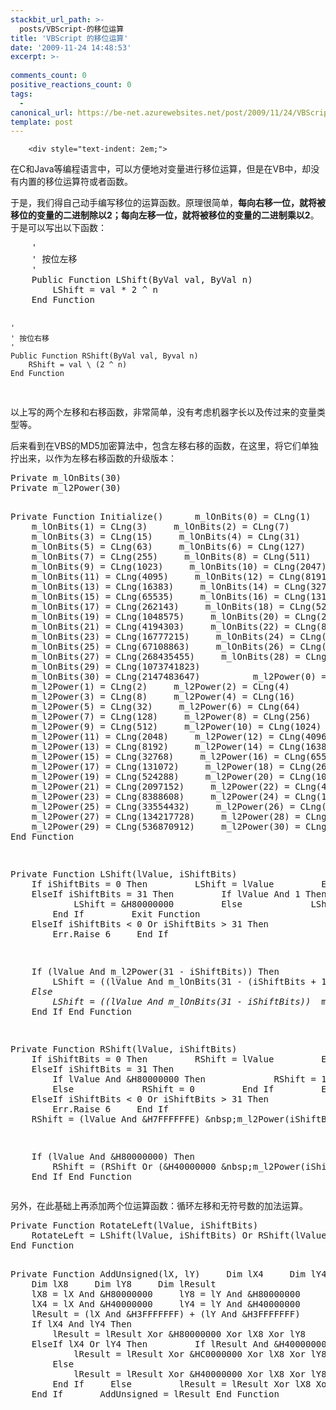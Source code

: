 ```yaml
---
stackbit_url_path: >-
  posts/VBScript-的移位运算
title: 'VBScript 的移位运算'
date: '2009-11-24 14:48:53'
excerpt: >-
  
comments_count: 0
positive_reactions_count: 0
tags: 
  - 
canonical_url: https://be-net.azurewebsites.net/post/2009/11/24/VBScript-的移位运算
template: post
---
```


        <div style="text-indent: 2em;">
<p>在C和Java等编程语言中，可以方便地对变量进行移位运算，但是在VB中，却没有内置的移位运算符或者函数。</p>
<p>于是，我们得自己动手编写移位的运算函数。原理很简单，<strong>每向右移一位，就将被移位的变量的二进制除以2；每向左移一位，就将被移位的变量的二进制乘以2</strong>。于是可以写出以下函数：</p>
<pre class="brush: vb" style="text-indent: 0;">    '
    ' 按位左移
    '
    Public Function LShift(ByVal val, ByVal n)
        LShift = val * 2 ^ n
    End Function
    
    '
    ' 按位右移
    '
    Public Function RShift(ByVal val, Byval n) 
        RShift = val \ (2 ^ n)
    End Function
</pre>
<p>以上写的两个左移和右移函数，非常简单，没有考虑机器字长以及传过来的变量类型等。</p>
<p>后来看到在VBS的MD5加密算法中，包含左移右移的函数，在这里，将它们单独拧出来，以作为左移右移函数的升级版本：</p>
<pre class="brush: vb" style="text-indent: 0;">Private&nbsp;m_lOnBits(30)
Private&nbsp;m_l2Power(30)
 
Private&nbsp;Function&nbsp;Initialize()&nbsp;
&nbsp;&nbsp;&nbsp;&nbsp;m_lOnBits(0)&nbsp;=&nbsp;CLng(1)
&nbsp;&nbsp;&nbsp;&nbsp;m_lOnBits(1)&nbsp;=&nbsp;CLng(3)
&nbsp;&nbsp;&nbsp;&nbsp;m_lOnBits(2)&nbsp;=&nbsp;CLng(7)
&nbsp;&nbsp;&nbsp;&nbsp;m_lOnBits(3)&nbsp;=&nbsp;CLng(15)
&nbsp;&nbsp;&nbsp;&nbsp;m_lOnBits(4)&nbsp;=&nbsp;CLng(31)
&nbsp;&nbsp;&nbsp;&nbsp;m_lOnBits(5)&nbsp;=&nbsp;CLng(63)
&nbsp;&nbsp;&nbsp;&nbsp;m_lOnBits(6)&nbsp;=&nbsp;CLng(127)
&nbsp;&nbsp;&nbsp;&nbsp;m_lOnBits(7)&nbsp;=&nbsp;CLng(255)
&nbsp;&nbsp;&nbsp;&nbsp;m_lOnBits(8)&nbsp;=&nbsp;CLng(511)
&nbsp;&nbsp;&nbsp;&nbsp;m_lOnBits(9)&nbsp;=&nbsp;CLng(1023)
&nbsp;&nbsp;&nbsp;&nbsp;m_lOnBits(10)&nbsp;=&nbsp;CLng(2047)
&nbsp;&nbsp;&nbsp;&nbsp;m_lOnBits(11)&nbsp;=&nbsp;CLng(4095)
&nbsp;&nbsp;&nbsp;&nbsp;m_lOnBits(12)&nbsp;=&nbsp;CLng(8191)
&nbsp;&nbsp;&nbsp;&nbsp;m_lOnBits(13)&nbsp;=&nbsp;CLng(16383)
&nbsp;&nbsp;&nbsp;&nbsp;m_lOnBits(14)&nbsp;=&nbsp;CLng(32767)
&nbsp;&nbsp;&nbsp;&nbsp;m_lOnBits(15)&nbsp;=&nbsp;CLng(65535)
&nbsp;&nbsp;&nbsp;&nbsp;m_lOnBits(16)&nbsp;=&nbsp;CLng(131071)
&nbsp;&nbsp;&nbsp;&nbsp;m_lOnBits(17)&nbsp;=&nbsp;CLng(262143)
&nbsp;&nbsp;&nbsp;&nbsp;m_lOnBits(18)&nbsp;=&nbsp;CLng(524287)
&nbsp;&nbsp;&nbsp;&nbsp;m_lOnBits(19)&nbsp;=&nbsp;CLng(1048575)
&nbsp;&nbsp;&nbsp;&nbsp;m_lOnBits(20)&nbsp;=&nbsp;CLng(2097151)
&nbsp;&nbsp;&nbsp;&nbsp;m_lOnBits(21)&nbsp;=&nbsp;CLng(4194303)
&nbsp;&nbsp;&nbsp;&nbsp;m_lOnBits(22)&nbsp;=&nbsp;CLng(8388607)
&nbsp;&nbsp;&nbsp;&nbsp;m_lOnBits(23)&nbsp;=&nbsp;CLng(16777215)
&nbsp;&nbsp;&nbsp;&nbsp;m_lOnBits(24)&nbsp;=&nbsp;CLng(33554431)
&nbsp;&nbsp;&nbsp;&nbsp;m_lOnBits(25)&nbsp;=&nbsp;CLng(67108863)
&nbsp;&nbsp;&nbsp;&nbsp;m_lOnBits(26)&nbsp;=&nbsp;CLng(134217727)
&nbsp;&nbsp;&nbsp;&nbsp;m_lOnBits(27)&nbsp;=&nbsp;CLng(268435455)
&nbsp;&nbsp;&nbsp;&nbsp;m_lOnBits(28)&nbsp;=&nbsp;CLng(536870911)
&nbsp;&nbsp;&nbsp;&nbsp;m_lOnBits(29)&nbsp;=&nbsp;CLng(1073741823)
&nbsp;&nbsp;&nbsp;&nbsp;m_lOnBits(30)&nbsp;=&nbsp;CLng(2147483647)
&nbsp;&nbsp;&nbsp;&nbsp;
&nbsp;&nbsp;&nbsp;&nbsp;m_l2Power(0)&nbsp;=&nbsp;CLng(1)
&nbsp;&nbsp;&nbsp;&nbsp;m_l2Power(1)&nbsp;=&nbsp;CLng(2)
&nbsp;&nbsp;&nbsp;&nbsp;m_l2Power(2)&nbsp;=&nbsp;CLng(4)
&nbsp;&nbsp;&nbsp;&nbsp;m_l2Power(3)&nbsp;=&nbsp;CLng(8)
&nbsp;&nbsp;&nbsp;&nbsp;m_l2Power(4)&nbsp;=&nbsp;CLng(16)
&nbsp;&nbsp;&nbsp;&nbsp;m_l2Power(5)&nbsp;=&nbsp;CLng(32)
&nbsp;&nbsp;&nbsp;&nbsp;m_l2Power(6)&nbsp;=&nbsp;CLng(64)
&nbsp;&nbsp;&nbsp;&nbsp;m_l2Power(7)&nbsp;=&nbsp;CLng(128)
&nbsp;&nbsp;&nbsp;&nbsp;m_l2Power(8)&nbsp;=&nbsp;CLng(256)
&nbsp;&nbsp;&nbsp;&nbsp;m_l2Power(9)&nbsp;=&nbsp;CLng(512)
&nbsp;&nbsp;&nbsp;&nbsp;m_l2Power(10)&nbsp;=&nbsp;CLng(1024)
&nbsp;&nbsp;&nbsp;&nbsp;m_l2Power(11)&nbsp;=&nbsp;CLng(2048)
&nbsp;&nbsp;&nbsp;&nbsp;m_l2Power(12)&nbsp;=&nbsp;CLng(4096)
&nbsp;&nbsp;&nbsp;&nbsp;m_l2Power(13)&nbsp;=&nbsp;CLng(8192)
&nbsp;&nbsp;&nbsp;&nbsp;m_l2Power(14)&nbsp;=&nbsp;CLng(16384)
&nbsp;&nbsp;&nbsp;&nbsp;m_l2Power(15)&nbsp;=&nbsp;CLng(32768)
&nbsp;&nbsp;&nbsp;&nbsp;m_l2Power(16)&nbsp;=&nbsp;CLng(65536)
&nbsp;&nbsp;&nbsp;&nbsp;m_l2Power(17)&nbsp;=&nbsp;CLng(131072)
&nbsp;&nbsp;&nbsp;&nbsp;m_l2Power(18)&nbsp;=&nbsp;CLng(262144)
&nbsp;&nbsp;&nbsp;&nbsp;m_l2Power(19)&nbsp;=&nbsp;CLng(524288)
&nbsp;&nbsp;&nbsp;&nbsp;m_l2Power(20)&nbsp;=&nbsp;CLng(1048576)
&nbsp;&nbsp;&nbsp;&nbsp;m_l2Power(21)&nbsp;=&nbsp;CLng(2097152)
&nbsp;&nbsp;&nbsp;&nbsp;m_l2Power(22)&nbsp;=&nbsp;CLng(4194304)
&nbsp;&nbsp;&nbsp;&nbsp;m_l2Power(23)&nbsp;=&nbsp;CLng(8388608)
&nbsp;&nbsp;&nbsp;&nbsp;m_l2Power(24)&nbsp;=&nbsp;CLng(16777216)
&nbsp;&nbsp;&nbsp;&nbsp;m_l2Power(25)&nbsp;=&nbsp;CLng(33554432)
&nbsp;&nbsp;&nbsp;&nbsp;m_l2Power(26)&nbsp;=&nbsp;CLng(67108864)
&nbsp;&nbsp;&nbsp;&nbsp;m_l2Power(27)&nbsp;=&nbsp;CLng(134217728)
&nbsp;&nbsp;&nbsp;&nbsp;m_l2Power(28)&nbsp;=&nbsp;CLng(268435456)
&nbsp;&nbsp;&nbsp;&nbsp;m_l2Power(29)&nbsp;=&nbsp;CLng(536870912)
&nbsp;&nbsp;&nbsp;&nbsp;m_l2Power(30)&nbsp;=&nbsp;CLng(1073741824)
End&nbsp;Function&nbsp;
 
Private&nbsp;Function&nbsp;LShift(lValue,&nbsp;iShiftBits)
&nbsp;&nbsp;&nbsp;&nbsp;If&nbsp;iShiftBits&nbsp;=&nbsp;0&nbsp;Then
&nbsp;&nbsp;&nbsp;&nbsp;&nbsp;&nbsp;&nbsp;&nbsp;LShift&nbsp;=&nbsp;lValue
&nbsp;&nbsp;&nbsp;&nbsp;&nbsp;&nbsp;&nbsp;&nbsp;Exit&nbsp;Function
&nbsp;&nbsp;&nbsp;&nbsp;ElseIf&nbsp;iShiftBits&nbsp;=&nbsp;31&nbsp;Then
&nbsp;&nbsp;&nbsp;&nbsp;&nbsp;&nbsp;&nbsp;&nbsp;If&nbsp;lValue&nbsp;And&nbsp;1&nbsp;Then
&nbsp;&nbsp;&nbsp;&nbsp;&nbsp;&nbsp;&nbsp;&nbsp;&nbsp;&nbsp;&nbsp;&nbsp;LShift&nbsp;=&nbsp;&amp;H80000000
&nbsp;&nbsp;&nbsp;&nbsp;&nbsp;&nbsp;&nbsp;&nbsp;Else
&nbsp;&nbsp;&nbsp;&nbsp;&nbsp;&nbsp;&nbsp;&nbsp;&nbsp;&nbsp;&nbsp;&nbsp;LShift&nbsp;=&nbsp;0
&nbsp;&nbsp;&nbsp;&nbsp;&nbsp;&nbsp;&nbsp;&nbsp;End&nbsp;If
&nbsp;&nbsp;&nbsp;&nbsp;&nbsp;&nbsp;&nbsp;&nbsp;Exit&nbsp;Function
&nbsp;&nbsp;&nbsp;&nbsp;ElseIf&nbsp;iShiftBits&nbsp;&lt;&nbsp;0&nbsp;Or&nbsp;iShiftBits&nbsp;&gt;&nbsp;31&nbsp;Then
&nbsp;&nbsp;&nbsp;&nbsp;&nbsp;&nbsp;&nbsp;&nbsp;Err.Raise&nbsp;6
&nbsp;&nbsp;&nbsp;&nbsp;End&nbsp;If
 
&nbsp;&nbsp;&nbsp;&nbsp;If&nbsp;(lValue&nbsp;And&nbsp;m_l2Power(31&nbsp;-&nbsp;iShiftBits))&nbsp;Then
&nbsp;&nbsp;&nbsp;&nbsp;&nbsp;&nbsp;&nbsp;&nbsp;LShift&nbsp;=&nbsp;((lValue&nbsp;And&nbsp;m_lOnBits(31&nbsp;-&nbsp;(iShiftBits&nbsp;+&nbsp;1)))&nbsp;*&nbsp;m_l2Power(iShiftBits))&nbsp;Or&nbsp;&amp;H80000000
&nbsp;&nbsp;&nbsp;&nbsp;Else
&nbsp;&nbsp;&nbsp;&nbsp;&nbsp;&nbsp;&nbsp;&nbsp;LShift&nbsp;=&nbsp;((lValue&nbsp;And&nbsp;m_lOnBits(31&nbsp;-&nbsp;iShiftBits))&nbsp;*&nbsp;m_l2Power(iShiftBits))
&nbsp;&nbsp;&nbsp;&nbsp;End&nbsp;If
End&nbsp;Function
 
Private&nbsp;Function&nbsp;RShift(lValue,&nbsp;iShiftBits)
&nbsp;&nbsp;&nbsp;&nbsp;If&nbsp;iShiftBits&nbsp;=&nbsp;0&nbsp;Then
&nbsp;&nbsp;&nbsp;&nbsp;&nbsp;&nbsp;&nbsp;&nbsp;RShift&nbsp;=&nbsp;lValue
&nbsp;&nbsp;&nbsp;&nbsp;&nbsp;&nbsp;&nbsp;&nbsp;Exit&nbsp;Function
&nbsp;&nbsp;&nbsp;&nbsp;ElseIf&nbsp;iShiftBits&nbsp;=&nbsp;31&nbsp;Then
&nbsp;&nbsp;&nbsp;&nbsp;&nbsp;&nbsp;&nbsp;&nbsp;If&nbsp;lValue&nbsp;And&nbsp;&amp;H80000000&nbsp;Then
&nbsp;&nbsp;&nbsp;&nbsp;&nbsp;&nbsp;&nbsp;&nbsp;&nbsp;&nbsp;&nbsp;&nbsp;RShift&nbsp;=&nbsp;1
&nbsp;&nbsp;&nbsp;&nbsp;&nbsp;&nbsp;&nbsp;&nbsp;Else
&nbsp;&nbsp;&nbsp;&nbsp;&nbsp;&nbsp;&nbsp;&nbsp;&nbsp;&nbsp;&nbsp;&nbsp;RShift&nbsp;=&nbsp;0
&nbsp;&nbsp;&nbsp;&nbsp;&nbsp;&nbsp;&nbsp;&nbsp;End&nbsp;If
&nbsp;&nbsp;&nbsp;&nbsp;&nbsp;&nbsp;&nbsp;&nbsp;Exit&nbsp;Function
&nbsp;&nbsp;&nbsp;&nbsp;ElseIf&nbsp;iShiftBits&nbsp;&lt;&nbsp;0&nbsp;Or&nbsp;iShiftBits&nbsp;&gt;&nbsp;31&nbsp;Then
&nbsp;&nbsp;&nbsp;&nbsp;&nbsp;&nbsp;&nbsp;&nbsp;Err.Raise&nbsp;6
&nbsp;&nbsp;&nbsp;&nbsp;End&nbsp;If
&nbsp;&nbsp;&nbsp;&nbsp;
&nbsp;&nbsp;&nbsp;&nbsp;RShift&nbsp;=&nbsp;(lValue&nbsp;And&nbsp;&amp;H7FFFFFFE)&nbsp;\&nbsp;m_l2Power(iShiftBits)
 
&nbsp;&nbsp;&nbsp;&nbsp;If&nbsp;(lValue&nbsp;And&nbsp;&amp;H80000000)&nbsp;Then
&nbsp;&nbsp;&nbsp;&nbsp;&nbsp;&nbsp;&nbsp;&nbsp;RShift&nbsp;=&nbsp;(RShift&nbsp;Or&nbsp;(&amp;H40000000&nbsp;\&nbsp;m_l2Power(iShiftBits&nbsp;-&nbsp;1)))
&nbsp;&nbsp;&nbsp;&nbsp;End&nbsp;If
End&nbsp;Function
</pre>
<p>另外，在此基础上再添加两个位运算函数：循环左移和无符号数的加法运算。</p>
<pre class="brush: vb" style="text-indent: 0;">Private&nbsp;Function&nbsp;RotateLeft(lValue,&nbsp;iShiftBits)
&nbsp;&nbsp;&nbsp;&nbsp;RotateLeft&nbsp;=&nbsp;LShift(lValue,&nbsp;iShiftBits)&nbsp;Or&nbsp;RShift(lValue,&nbsp;(32&nbsp;-&nbsp;iShiftBits))
End&nbsp;Function
 
Private&nbsp;Function&nbsp;AddUnsigned(lX,&nbsp;lY)
&nbsp;&nbsp;&nbsp;&nbsp;Dim&nbsp;lX4
&nbsp;&nbsp;&nbsp;&nbsp;Dim&nbsp;lY4
&nbsp;&nbsp;&nbsp;&nbsp;Dim&nbsp;lX8
&nbsp;&nbsp;&nbsp;&nbsp;Dim&nbsp;lY8
&nbsp;&nbsp;&nbsp;&nbsp;Dim&nbsp;lResult
&nbsp;
&nbsp;&nbsp;&nbsp;&nbsp;lX8&nbsp;=&nbsp;lX&nbsp;And&nbsp;&amp;H80000000
&nbsp;&nbsp;&nbsp;&nbsp;lY8&nbsp;=&nbsp;lY&nbsp;And&nbsp;&amp;H80000000
&nbsp;&nbsp;&nbsp;&nbsp;lX4&nbsp;=&nbsp;lX&nbsp;And&nbsp;&amp;H40000000
&nbsp;&nbsp;&nbsp;&nbsp;lY4&nbsp;=&nbsp;lY&nbsp;And&nbsp;&amp;H40000000
&nbsp;
&nbsp;&nbsp;&nbsp;&nbsp;lResult&nbsp;=&nbsp;(lX&nbsp;And&nbsp;&amp;H3FFFFFFF)&nbsp;+&nbsp;(lY&nbsp;And&nbsp;&amp;H3FFFFFFF)
&nbsp;
&nbsp;&nbsp;&nbsp;&nbsp;If&nbsp;lX4&nbsp;And&nbsp;lY4&nbsp;Then
&nbsp;&nbsp;&nbsp;&nbsp;&nbsp;&nbsp;&nbsp;&nbsp;lResult&nbsp;=&nbsp;lResult&nbsp;Xor&nbsp;&amp;H80000000&nbsp;Xor&nbsp;lX8&nbsp;Xor&nbsp;lY8
&nbsp;&nbsp;&nbsp;&nbsp;ElseIf&nbsp;lX4&nbsp;Or&nbsp;lY4&nbsp;Then
&nbsp;&nbsp;&nbsp;&nbsp;&nbsp;&nbsp;&nbsp;&nbsp;If&nbsp;lResult&nbsp;And&nbsp;&amp;H40000000&nbsp;Then
&nbsp;&nbsp;&nbsp;&nbsp;&nbsp;&nbsp;&nbsp;&nbsp;&nbsp;&nbsp;&nbsp;&nbsp;lResult&nbsp;=&nbsp;lResult&nbsp;Xor&nbsp;&amp;HC0000000&nbsp;Xor&nbsp;lX8&nbsp;Xor&nbsp;lY8
&nbsp;&nbsp;&nbsp;&nbsp;&nbsp;&nbsp;&nbsp;&nbsp;Else
&nbsp;&nbsp;&nbsp;&nbsp;&nbsp;&nbsp;&nbsp;&nbsp;&nbsp;&nbsp;&nbsp;&nbsp;lResult&nbsp;=&nbsp;lResult&nbsp;Xor&nbsp;&amp;H40000000&nbsp;Xor&nbsp;lX8&nbsp;Xor&nbsp;lY8
&nbsp;&nbsp;&nbsp;&nbsp;&nbsp;&nbsp;&nbsp;&nbsp;End&nbsp;If
&nbsp;&nbsp;&nbsp;&nbsp;Else
&nbsp;&nbsp;&nbsp;&nbsp;&nbsp;&nbsp;&nbsp;&nbsp;lResult&nbsp;=&nbsp;lResult&nbsp;Xor&nbsp;lX8&nbsp;Xor&nbsp;lY8
&nbsp;&nbsp;&nbsp;&nbsp;End&nbsp;If
&nbsp;
&nbsp;&nbsp;&nbsp;&nbsp;AddUnsigned&nbsp;=&nbsp;lResult
End&nbsp;Function
</pre>
</div>
      